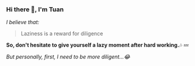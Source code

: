 ### Hi there 👋, I'm Tuan

*I believe that:*
> Laziness is a reward for diligence

**So, don't hesitate to give yourself a lazy moment after hard working.**:notes: :zzz:

*But personally, first, I need to be more diligent...:joy:*


<!--
**sonata1999/sonata1999** is a ✨ _special_ ✨ repository because its `README.md` (this file) appears on your GitHub profile.

Here are some ideas to get you started:

- 🔭 I’m currently working on ...
- 🌱 I’m currently learning ...
- 👯 I’m looking to collaborate on ...
- 🤔 I’m looking for help with ...
- 💬 Ask me about ...
- 📫 How to reach me: ...
- 😄 Pronouns: ...
- ⚡ Fun fact: ...
-->

